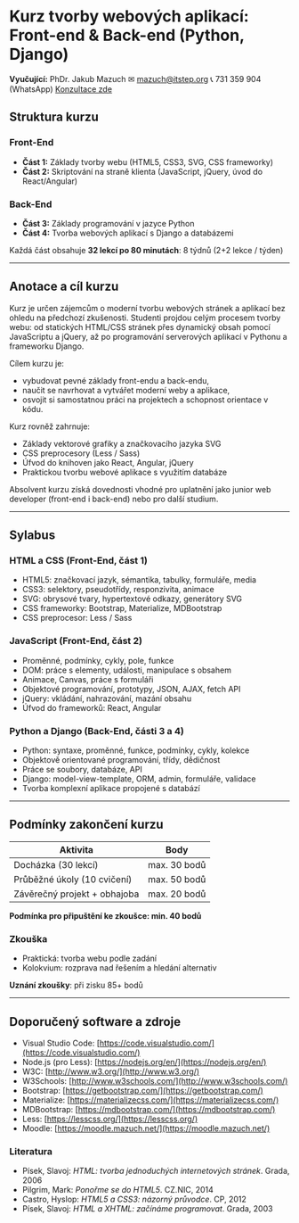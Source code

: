 # Kurz tvorby webových aplikací: Front-end & Back-end (Python, Django)

**Vyučující:** PhDr. Jakub Mazuch
✉ [mazuch@itstep.org](mailto:mazuch@itstep.org) 📞 731 359 904 (WhatsApp)
[Konzultace zde](https://calendar.google.com/calendar/appointments/schedules/AcZssZ3-1yKH3iN-C1yZuBLjLPKgSl0VU4r9368NIE6ZLA7Y_vOwbO_HUKJCzf6G6fwmzlm4RjnTyjWJ)

## Struktura kurzu

### Front-End

* **Část 1:** Základy tvorby webu (HTML5, CSS3, SVG, CSS frameworky)
* **Část 2:** Skriptování na straně klienta (JavaScript, jQuery, úvod do React/Angular)

### Back-End

* **Část 3:** Základy programování v jazyce Python
* **Část 4:** Tvorba webových aplikací s Django a databázemi

Každá část obsahuje **32 lekcí po 80 minutách**: 8 týdnů (2+2 lekce / týden)

---

## Anotace a cíl kurzu

Kurz je určen zájemcům o moderní tvorbu webových stránek a aplikací bez ohledu na předchozí zkušenosti.
Studenti projdou celým procesem tvorby webu: od statických HTML/CSS stránek přes dynamický obsah pomocí JavaScriptu a jQuery, až po programování serverových aplikací v Pythonu a frameworku Django.

Cílem kurzu je:

* vybudovat pevné základy front-endu a back-endu,
* naučit se navrhovat a vytvářet moderní weby a aplikace,
* osvojit si samostatnou práci na projektech a schopnost orientace v kódu.

Kurz rovněž zahrnuje:

* Základy vektorové grafiky a značkovacího jazyka SVG
* CSS preprocesory (Less / Sass)
* Úfvod do knihoven jako React, Angular, jQuery
* Praktickou tvorbu webové aplikace s využitím databáze

Absolvent kurzu získá dovednosti vhodné pro uplatnění jako junior web developer (front-end i back-end) nebo pro další studium.

---

## Sylabus

### HTML a CSS (Front-End, část 1)

* HTML5: značkovací jazyk, sémantika, tabulky, formuláře, media
* CSS3: selektory, pseudotřídy, responzivita, animace
* SVG: obrysové tvary, hypertextové odkazy, generátory SVG
* CSS frameworky: Bootstrap, Materialize, MDBootstrap
* CSS preprocesor: Less / Sass

### JavaScript (Front-End, část 2)

* Proměnné, podmínky, cykly, pole, funkce
* DOM: práce s elementy, události, manipulace s obsahem
* Animace, Canvas, práce s formuláři
* Objektové programování, prototypy, JSON, AJAX, fetch API
* jQuery: vkládání, nahrazování, mazání obsahu
* Úfvod do frameworků: React, Angular

### Python a Django (Back-End, části 3 a 4)

* Python: syntaxe, proměnné, funkce, podmínky, cykly, kolekce
* Objektově orientované programování, třídy, dědičnost
* Práce se soubory, databáze, API
* Django: model-view-template, ORM, admin, formuláře, validace
* Tvorba komplexní aplikace propojené s databází

---

## Podmínky zakončení kurzu

| Aktivita                     | Body         |
| ---------------------------- | ------------ |
| Docházka (30 lekcí)          | max. 30 bodů |
| Průběžné úkoly (10 cvičení)  | max. 50 bodů |
| Závěrečný projekt + obhajoba | max. 20 bodů |

**Podmínka pro připuštění ke zkoušce: min. 40 bodů**

### Zkouška

* Praktická: tvorba webu podle zadání
* Kolokvium: rozprava nad řešením a hledání alternativ

**Uznání zkoušky**: při zisku 85+ bodů

---

## Doporučený software a zdroje

* Visual Studio Code: [https://code.visualstudio.com/](https://code.visualstudio.com/)
* Node.js (pro Less): [https://nodejs.org/en/](https://nodejs.org/en/)
* W3C: [http://www.w3.org/](http://www.w3.org/)
* W3Schools: [http://www.w3schools.com/](http://www.w3schools.com/)
* Bootstrap: [https://getbootstrap.com/](https://getbootstrap.com/)
* Materialize: [https://materializecss.com/](https://materializecss.com/)
* MDBootstrap: [https://mdbootstrap.com/](https://mdbootstrap.com/)
* Less: [https://lesscss.org/](https://lesscss.org/)
* Moodle: [https://moodle.mazuch.net/](https://moodle.mazuch.net/)

### Literatura

* Písek, Slavoj: *HTML: tvorba jednoduchých internetových stránek*. Grada, 2006
* Pilgrim, Mark: *Ponořme se do HTML5*. CZ.NIC, 2014
* Castro, Hyslop: *HTML5 a CSS3: názorný průvodce*. CP, 2012
* Písek, Slavoj: *HTML a XHTML: začínáme programovat*. Grada, 2003
